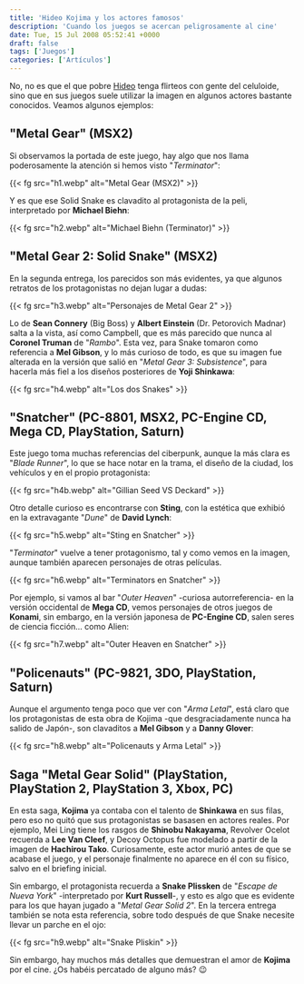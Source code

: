 ```yaml
---
title: 'Hideo Kojima y los actores famosos'
description: 'Cuando los juegos se acercan peligrosamente al cine'
date: Tue, 15 Jul 2008 05:52:41 +0000
draft: false
tags: ['Juegos']
categories: ['Artículos']
---
```


No, no es que el que pobre [Hideo](/hideo-kojima/) tenga flirteos con gente del celuloide, sino que en sus juegos suele utilizar la imagen en algunos actores bastante conocidos. Veamos algunos ejemplos:

## "Metal Gear" (MSX2)

Si observamos la portada de este juego, hay algo que nos llama poderosamente la atención si hemos visto "_Terminator_":

{{< fg src="h1.webp" alt="Metal Gear (MSX2)" >}}

Y es que ese Solid Snake es clavadito al protagonista de la peli, interpretado por **Michael Biehn**:

{{< fg src="h2.webp" alt="Michael Biehn (Terminator)" >}}

## "Metal Gear 2: Solid Snake" (MSX2)

En la segunda entrega, los parecidos son más evidentes, ya que algunos retratos de los protagonistas no dejan lugar a dudas:

{{< fg src="h3.webp" alt="Personajes de Metal Gear 2" >}}

Lo de **Sean Connery** (Big Boss) y **Albert Einstein** (Dr. Petorovich Madnar) salta a la vista, así como Campbell, que es más parecido que nunca al **Coronel Truman** de "_Rambo_". Esta vez, para Snake tomaron como referencia a **Mel Gibson**, y lo más curioso de todo, es que su imagen fue alterada en la versión que salió en "_Metal Gear 3: Subsistence_", para hacerla más fiel a los diseños posteriores de **Yoji Shinkawa**:

{{< fg src="h4.webp" alt="Los dos Snakes" >}}

## "Snatcher" (PC-8801, MSX2, PC-Engine CD, Mega CD, PlayStation, Saturn)

Este juego toma muchas referencias del ciberpunk, aunque la más clara es "_Blade Runner_", lo que se hace notar en la trama, el diseño de la ciudad, los vehículos y en el propio protagonista:

{{< fg src="h4b.webp" alt="Gillian Seed VS Deckard" >}}

Otro detalle curioso es encontrarse con **Sting**, con la estética que exhibió en la extravagante "_Dune_" de **David Lynch**:

{{< fg src="h5.webp" alt="Sting en Snatcher" >}}

"_Terminator_" vuelve a tener protagonismo, tal y como vemos en la imagen, aunque también aparecen personajes de otras películas.

{{< fg src="h6.webp" alt="Terminators en Snatcher" >}}

Por ejemplo, si vamos al bar "_Outer Heaven_" -curiosa autorreferencia- en la versión occidental de **Mega CD**, vemos personajes de otros juegos de **Konami**, sin embargo, en la versión japonesa de **PC-Engine CD**, salen seres de ciencia ficción... como Alien:

{{< fg src="h7.webp" alt="Outer Heaven en Snatcher" >}}

## "Policenauts" (PC-9821, 3DO, PlayStation, Saturn)

Aunque el argumento tenga poco que ver con "_Arma Letal_", está claro que los protagonistas de esta obra de Kojima -que desgraciadamente nunca ha salido de Japón-, son clavaditos a **Mel Gibson** y a **Danny Glover**:

{{< fg src="h8.webp" alt="Policenauts y Arma Letal" >}}

## Saga "Metal Gear Solid" (PlayStation, PlayStation 2, PlayStation 3, Xbox, PC)

En esta saga, **Kojima** ya contaba con el talento de **Shinkawa** en sus filas, pero eso no quitó que sus protagonistas se basasen en actores reales. Por ejemplo, Mei Ling tiene los rasgos de **Shinobu Nakayama**, Revolver Ocelot recuerda a **Lee Van Cleef**, y Decoy Octopus fue modelado a partir de la imagen de **Hachirou Tako**. Curiosamente, este actor murió antes de que se acabase el juego, y el personaje finalmente no aparece en él con su físico, salvo en el briefing inicial.

Sin embargo, el protagonista recuerda a **Snake Plissken** de "_Escape de Nueva York_" -interpretado por **Kurt Russell**\-, y esto es algo que es evidente para los que hayan jugado a "_Metal Gear Solid 2_". En la tercera entrega también se nota esta referencia, sobre todo después de que Snake necesite llevar un parche en el ojo:

{{< fg src="h9.webp" alt="Snake Pliskin" >}}

Sin embargo, hay muchos más detalles que demuestran el amor de **Kojima** por el cine. ¿Os habéis percatado de alguno más? :wink: